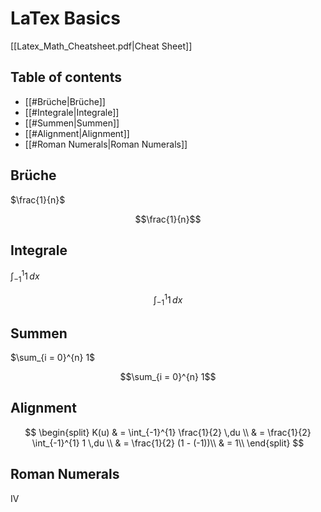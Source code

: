 # LaTex Basics

[[Latex_Math_Cheatsheet.pdf|Cheat Sheet]]

## Table of contents
- [[#Brüche|Brüche]]
- [[#Integrale|Integrale]]
- [[#Summen|Summen]]
- [[#Alignment|Alignment]]
- [[#Roman Numerals|Roman Numerals]]



## Brüche
$\frac{1}{n}$

$$\frac{1}{n}$$

## Integrale

$\int_{-1}^{1} 1 \,dx$

$$\int_{-1}^{1} 1 \,dx$$

## Summen

$\sum_{i = 0}^{n} 1$

$$\sum_{i = 0}^{n} 1$$

## Alignment

$$
\begin{split}
K(u) & = \int_{-1}^{1} \frac{1}{2} \,du \\
& = \frac{1}{2} \int_{-1}^{1} 1 \,du \\
& = \frac{1}{2} (1 - (-1))\\
& = 1\\
\end{split}
$$

## Roman Numerals

$\mathrm{IV}$